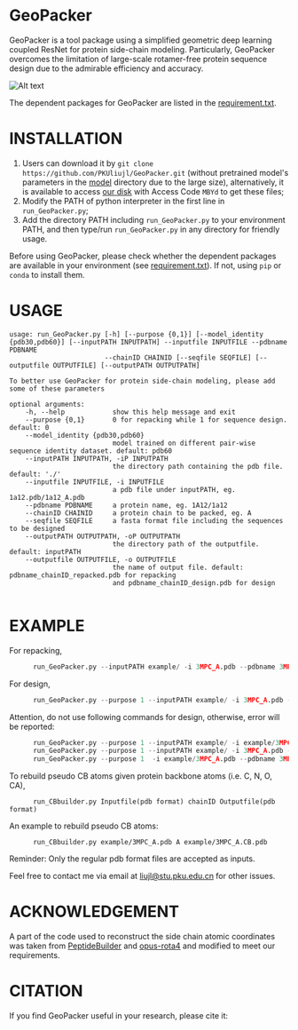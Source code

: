 # GeoPacker
GeoPacker is a tool package using a simplified geometric deep learning coupled ResNet for protein side-chain modeling. Particularly, GeoPacker overcomes the limitation of large-scale rotamer-free protein sequence design due to the admirable efficiency and accuracy.

![Alt text](https://github.com/PKUliujl/GeoPacker/blob/main/image/3mpcA.png)

The dependent packages for GeoPacker are listed in the [requirement.txt](https://github.com/PKUliujl/GeoPacker/blob/main/requirement.txt).


INSTALLATION
======================
1. Users can download it by `git clone https://github.com/PKUliujl/GeoPacker.git` (without pretrained model's parameters in the [model](https://github.com/PKUliujl/GeoPacker/blob/main/model) directory  due to the large size), alternatively, 
it is available to access [our disk](https://disk.pku.edu.cn:443/link/449F22FE2A06CD29D3C6DB182F4C38C2) with 
Access Code `MBYd` to get these files;
2. Modify the PATH of python interpreter in the first line in `run_GeoPacker.py`;
3. Add the directory PATH including `run_GeoPacker.py` to your environment PATH, and then type/run `run_GeoPacker.py` in any directory for friendly usage.

Before using GeoPacker, please check whether the dependent packages are available in your environment (see [requirement.txt](https://github.com/PKUliujl/GeoPacker/blob/main/requirement.txt)). If not, using `pip` or `conda` to install them.


USAGE
======================
```
usage: run_GeoPacker.py [-h] [--purpose {0,1}] [--model_identity {pdb30,pdb60}] [--inputPATH INPUTPATH] --inputfile INPUTFILE --pdbname PDBNAME  
                        --chainID CHAINID [--seqfile SEQFILE] [--outputfile OUTPUTFILE] [--outputPATH OUTPUTPATH]  

To better use GeoPacker for protein side-chain modeling, please add some of these parameters  

optional arguments:  
    -h, --help            show this help message and exit  
    --purpose {0,1}       0 for repacking while 1 for sequence design. default: 0
    --model_identity {pdb30,pdb60}
                          model trained on different pair-wise sequence identity dataset. default: pdb60
    --inputPATH INPUTPATH, -iP INPUTPATH    
                          the directory path containing the pdb file. default: './'  
    --inputfile INPUTFILE, -i INPUTFILE  
                          a pdb file under inputPATH, eg. 1a12.pdb/1a12_A.pdb  
    --pdbname PDBNAME     a protein name, eg. 1A12/1a12  
    --chainID CHAINID     a protein chain to be packed, eg. A  
    --seqfile SEQFILE     a fasta format file including the sequences to be designed  
    --outputPATH OUTPUTPATH, -oP OUTPUTPATH  
                          the directory path of the outputfile. default: inputPATH
    --outputfile OUTPUTFILE, -o OUTPUTFILE  
                          the name of output file. default: pdbname_chainID_repacked.pdb for repacking 
                          and pdbname_chainID_design.pdb for design
  
```

EXAMPLE
=====================
For repacking, 
```python
      run_GeoPacker.py --inputPATH example/ -i 3MPC_A.pdb --pdbname 3MPC  --chainID A   
```

For design,  
```python
      run_GeoPacker.py --purpose 1 --inputPATH example/ -i 3MPC_A.pdb --pdbname 3MPC --chainID A --seqfile  example/seqfile
```

Attention, do not use following commands for design, otherwise, error will be reported:
```python
      run_GeoPacker.py --purpose 1 --inputPATH example/ -i example/3MPC_A.pdb --pdbname 3MPC --chainID A --seqfile  example/seqfile
      run_GeoPacker.py --purpose 1 --inputPATH example/ -i 3MPC_A.pdb --pdbname 3MPC --chainID A --seqfile  seqfile
      run_GeoPacker.py --purpose 1  -i example/3MPC_A.pdb --pdbname 3MPC --chainID A --seqfile  example/seqfile
```

To rebuild pseudo CB atoms given protein backbone atoms (i.e. C, N, O, CA), 
```
      run_CBbuilder.py Inputfile(pdb format) chainID Outputfile(pdb format)
```
An example to rebuild pseudo CB atoms: 
```
      run_CBbuilder.py example/3MPC_A.pdb A example/3MPC_A.CB.pdb
```

Reminder: Only the regular pdb format files are accepted as inputs. 

Feel free to contact me via email at liujl@stu.pku.edu.cn for other issues.  

ACKNOWLEDGEMENT
=====================
A part of the code used to reconstruct the side chain atomic coordinates was taken from [PeptideBuilder](https://peerj.com/articles/80/) and [opus-rota4](https://academic.oup.com/bib/article/23/1/bbab529/6461160?searchresult=1) and modified to meet our requirements.

CITATION
=====================
If you find GeoPacker useful in your research, please cite it:



